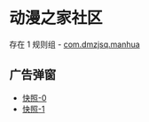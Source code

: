 # 动漫之家社区

存在 1 规则组 - [com.dmzjsq.manhua](/src/apps/com.dmzjsq.manhua.ts)

## 广告弹窗

- [快照-0](https://i.gkd.li/import/import/12885087)
- [快照-1](https://i.gkd.li/import/12893731)
